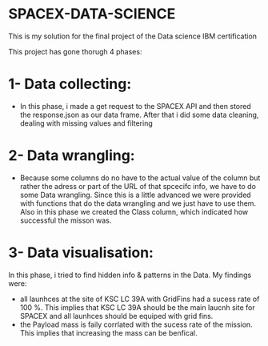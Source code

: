 # SPACEX-DATA-SCIENCE

This is my solution for the final project of the Data science IBM certification

This project has gone thorugh 4 phases:
# 1- Data collecting:
- In this phase, i made a get request to the SPACEX API and then stored the response.json as our data frame. After that i did some data cleaning, dealing with missing values and filtering  
# 2- Data wrangling:
- Because some columns do no have to the actual value of the column but rather the adress or part of the URL of that spcecifc info, we have to do some Data wrangling. Since this is a little advanced we were provided with functions that do the data wrangling and we just have to use them. Also in this phase we created the Class column, which indicated how successful the misson was. 
# 3- Data visualisation:
 In this phase, i tried to find hidden info & patterns  in the Data. My findings were:
  - all launhces at the site of KSC LC 39A with GridFins had a sucess rate of 100 %. This implies that KSC LC 39A should be the main laucnh site for SPACEX and all launhces should be equiped with grid fins.
  -  the Payload mass is faily corrlated with the sucess rate of the mission. This implies that increasing the mass can be benfical.
